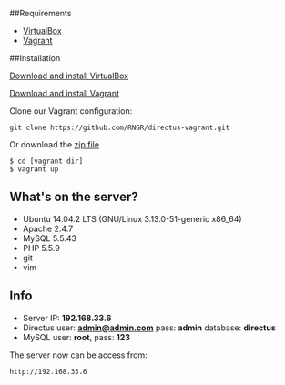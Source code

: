 ##Requirements
- [VirtualBox](https://www.virtualbox.org/wiki/Downloads)
- [Vagrant](https://www.vagrantup.com/downloads.html)

##Installation

[Download and install VirtualBox](https://www.virtualbox.org/wiki/Downloads)

[Download and install Vagrant](https://www.vagrantup.com/downloads.html)

Clone our Vagrant configuration:

```
git clone https://github.com/RNGR/directus-vagrant.git
```

Or download the [zip file](https://github.com/RNGR/directus-vagrant/archive/master.zip)

```
$ cd [vagrant dir]
$ vagrant up
```

## What's on the server?
- Ubuntu 14.04.2 LTS (GNU/Linux 3.13.0-51-generic x86_64)
- Apache 2.4.7
- MySQL 5.5.43
- PHP 5.5.9
- git
- vim

## Info
- Server IP: **192.168.33.6**
- Directus user: **admin@admin.com** pass: **admin** database: **directus**
- MySQL user: **root**, pass: **123**

The server now can be access from:
```
http://192.168.33.6
```